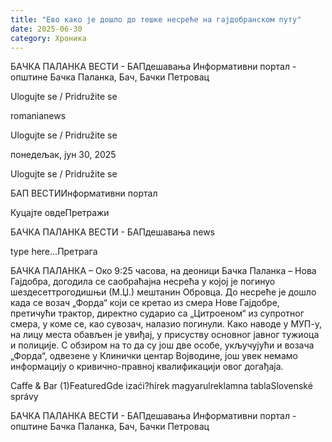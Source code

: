 ```yaml
---
title: "Ево како је дошло до тешке несреће на гајдобранском путу"
date: 2025-06-30
category: Хроника
---
```


БАЧКА ПАЛАНКА ВЕСТИ - БАПдешавања Информативни портал - општине Бачка Паланка, Бач, Бачки Петровац

Ulogujte se / Pridružite se

romanianews

Ulogujte se / Pridružite se

понедељак, јун 30, 2025

Ulogujte se / Pridružite se

БАП ВЕСТИИнформативни портал

Куцајте овдеПретражи

БАЧКА ПАЛАНКА ВЕСТИ - БАПдешавања news

type here...Претрага

БАЧКА ПАЛАНКА – Око 9:25 часова, на деоници Бачка Паланка – Нова Гајдобра, догодила се саобраћајна несрећа у којој је погинуо шездесеттрогодишњи (М.Џ.) мештанин Обровца.
До несреће је дошло када се возач „Форда“ који се кретао из смера Нове Гајдобре, претичући трактор, директно сударио са „Цитроеном“ из супротног смера, у коме се, као сувозач, налазио погинули.
Како наводе у МУП-у, на лицу места обављен је увиђај, у присуству основног јавног тужиоца и полиције. С обзиром на то да су још две особе, укључујући и возача „Форда“, одвезене у Клинички центар Војводине, још увек немамо информацију о кривично-правној квалификацији овог догађаја.

Caffe & Bar (1)FeaturedGde izaći?hírek magyarulreklamna tablaSlovenské správy

БАЧКА ПАЛАНКА ВЕСТИ - БАПдешавања Информативни портал - општине Бачка Паланка, Бач, Бачки Петровац
